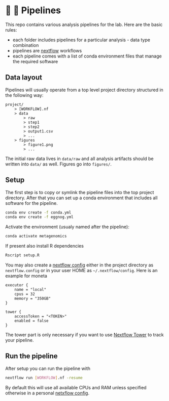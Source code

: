 # :hammer: :triangular_ruler: Pipelines

This repo contains various analysis pipelines for the lab. Here are the basic
rules:

- each folder includes pipelines for a particular analysis - data type combination
- pipelines are [nextflow](https://www.nextflow.io/) workflows
- each pipeline comes with a list of conda environment files that manage the required software

## Data layout

Pipelines will usually operate from a top level project
directory structured in the following way:

```
project/
    > [WORKFLOW].nf
    > data
        > raw
        > step1
        > step2
        > output1.csv
        > ...
    > figures
        > figure1.png
        > ...
```

The initial raw data lives in `data/raw` and all analysis artifacts should
be written into `data/` as well. Figures go into `figures/`.

## Setup

The first step is to copy or symlink the pipeline files into the top project
directory. After that you can set up a conda environment that includes all software
for the pipeline.

```bash
conda env create -f conda.yml
conda env create -f eggnog.yml
```

Activate the environment (usualy named after the pipeline):

```bash
conda activate metagenomics
```

If present also install R dependencies

```bash
Rscript setup.R
```

You may also create a [nextflow config](https://www.nextflow.io/docs/latest/config.html) either in the project
directory as `nextflow.config` or in your user HOME as `~/.nextflow/config`. Here is an example for moneta

```
executor {
    name = "local"
    cpus = 32
    memory = "350GB"
}

tower {
    accessToken = "<TOKEN>"
    enabled = false
}
```

The tower part is only necessary if you want to use [Nextflow Tower](https://tower.nf)
to track your pipeline.

## Run the pipeline

After setup you can run the pipeline with

```bash
nextflow run [WORKFLOW].nf -resume
```

By default this will use all available CPUs and RAM unless specified otherwise in a personal [netxflow config](https://www.nextflow.io/docs/latest/config.html#scope-executor).
